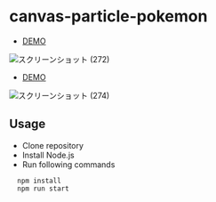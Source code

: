 # canvas-particle-pokemon

* <a href="https://hisamikurita.github.io/canvas-particle-pokemon/pikachu/dist/">DEMO</a>

![スクリーンショット (272)](https://user-images.githubusercontent.com/47776346/82729494-fc988100-9d32-11ea-9612-8ae8bf708465.png)

* <a href="https://hisamikurita.github.io/canvas-particle-pokemon/eevee/dist/">DEMO</a>

![スクリーンショット (274)](https://user-images.githubusercontent.com/47776346/82734949-22388100-9d59-11ea-89ac-d5299138f719.png)

## Usage
* Clone repository<br>
* Install Node.js<br>
* Run following commands<br>
```
  npm install  
  npm run start  
```
